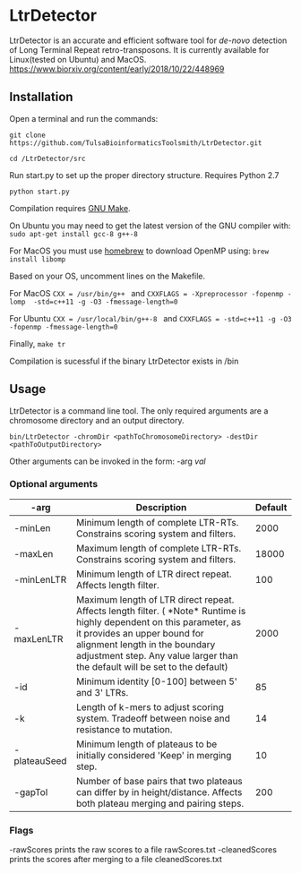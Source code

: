 # LtrDetector
 LtrDetector is an accurate and efficient software tool for *de-novo* detection of Long Terminal Repeat retro-transposons. It is currently available for Linux(tested on Ubuntu) and MacOS. https://www.biorxiv.org/content/early/2018/10/22/448969 

## Installation

Open a terminal and run the commands:

`git clone https://github.com/TulsaBioinformaticsToolsmith/LtrDetector.git`

`cd /LtrDetector/src `

Run start.py to set up the proper directory structure. Requires Python 2.7

` python start.py `

Compilation requires [GNU Make](https://www.gnu.org/software/make/). 

On Ubuntu you may need to get the latest version of the GNU compiler with:
`sudo apt-get install gcc-8 g++-8`

For MacOS you must use [homebrew](https://brew.sh/) to download OpenMP using:
`brew install libomp`

Based on your OS, uncomment lines on the Makefile.

For MacOS
```CXX = /usr/bin/g++ ```
and
```CXXFLAGS = -Xpreprocessor -fopenmp -lomp  -std=c++11 -g -O3 -fmessage-length=0 ```

For Ubuntu
```CXX = /usr/local/bin/g++-8 ```
and 
```CXXFLAGS = -std=c++11 -g -O3 -fopenmp -fmessage-length=0```

Finally,
` make tr `

Compilation is sucessful if the binary LtrDetector exists in /bin

## Usage

LtrDetector is a command line tool. The only required arguments are a chromosome directory and an output directory. 

```
bin/LtrDetector -chromDir <pathToChromosomeDirectory> -destDir <pathToOutputDirectory> 

```

Other arguments can be invoked in the form: -arg  *val* 

### Optional arguments
| -arg     | Description | Default |
| ---------------- | ----------- | ------- |
| -minLen  | Minimum length of complete LTR-RTs. Constrains scoring system and filters. | 2000 |
| -maxLen  |  Maximum length of complete LTR-RTs. Constrains scoring system and filters. | 18000 |
|-minLenLTR | Minimum length of LTR direct repeat. Affects length filter. | 100 |
|  -maxLenLTR   | Maximum length of LTR direct repeat. Affects length filter. ( \*Note\* Runtime is highly dependent on this parameter, as it provides an upper bound for alignment length in the boundary adjustment step. Any value larger than the default will be set to the default)  | 2000 |                
| -id | Minimum identity [0-100] between 5' and 3' LTRs. | 85 |
| -k  | Length of k-mers to adjust scoring system. Tradeoff between noise and resistance to mutation.| 14 |
| -plateauSeed | Minimum length of plateaus to be initially considered 'Keep' in merging step. | 10 |
| -gapTol  | Number of base pairs that two plateaus can differ by in height/distance. Affects both plateau merging and pairing steps. | 200 |

### Flags
-rawScores prints the raw scores to a file rawScores.txt 
-cleanedScores prints the scores after merging to a file cleanedScores.txt 


